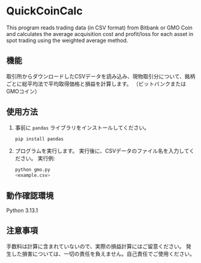 # QuickCoinCalc
This program reads trading data (in CSV format) from Bitbank or GMO Coin and calculates the average acquisition cost and profit/loss for each asset in spot trading using the weighted average method.

## 機能
取引所からダウンロードしたCSVデータを読み込み、現物取引分について、銘柄ごとに総平均法で平均取得価格と損益を計算します。
（ビットバンクまたはGMOコイン）

## 使用方法

1. 事前に `pandas` ライブラリをインストールしてください。
   ```bash
   pip install pandas

2. プログラムを実行します。
   実行後に、CSVデータのファイル名を入力してください。
   実行例:
   ```bash
   python gmo.py
   <example.csv>

## 動作確認環境
Python 3.13.1 


## 注意事項
手数料は計算に含まれていないので、実際の損益計算にはご留意ください。
発生した損害については、一切の責任を負えません。自己責任でご使用ください。

